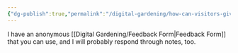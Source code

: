 ```yaml
---
{"dg-publish":true,"permalink":"/digital-gardening/how-can-visitors-give-feedback-and-how-will-you-respond/","created":"2024-07-29T10:22:08.609+08:00","updated":"2024-07-29T10:22:49.519+08:00"}
---
```



I have an anonymous [[Digital Gardening/Feedback Form\|Feedback Form]] that you can use, and I will probably respond through notes, too.